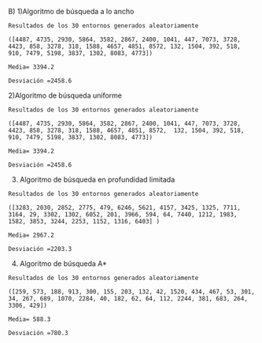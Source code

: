 B) 
  1)Algoritmo de búsqueda a lo ancho 
  
    Resultados de los 30 entornos generados aleatoriamente
    
    ([4487, 4735, 2930, 5864, 3582, 2867, 2400, 1041, 447, 7073, 3728, 4423, 858, 3278, 318, 1588, 4657, 4851, 8572, 132, 1504, 392, 518, 910, 7479, 5198, 3837, 1302, 8083, 4773])
   
    Media= 3394.2
    
    Desviación =2458.6
    
  2)Algoritmo de búsqueda uniforme
         
    
    Resultados de los 30 entornos generados aleatoriamente
    
    ([4487, 4735, 2930, 5864, 3582, 2867, 2400, 1041, 447, 7073, 3728, 4423, 858, 3278, 318, 1588, 4657, 4851, 8572,  132, 1504, 392, 518, 910, 7479, 5198, 3837, 1302, 8083, 4773])
   
    Media= 3394.2
    
    Desviación =2458.6  
  3) Algoritmo de búsqueda en profundidad limitada
  
    Resultados de los 30 entornos generados aleatoriamente
    
    ([3283, 2030, 2852, 2775, 479, 6246, 5621, 4157, 3425, 1325, 7711, 3164, 29, 3302, 1302, 6052, 201, 3966, 594, 64, 7440, 1212, 1983, 1582, 3853, 3244, 2253, 1152, 1316, 6403] )
    
    Media= 2967.2
    
    Desviación =2203.3   
    
  4) Algoritmo de búsqueda A* 
  
    Resultados de los 30 entornos generados aleatoriamente
    
    ([259, 573, 188, 913, 300, 155, 203, 132, 42, 1520, 434, 467, 53, 301, 34, 267, 689, 1070, 2284, 40, 182, 62, 64, 112, 2244, 381, 683, 264, 3306, 429])
    
    Media= 588.3
    
    Desviación =780.3  
